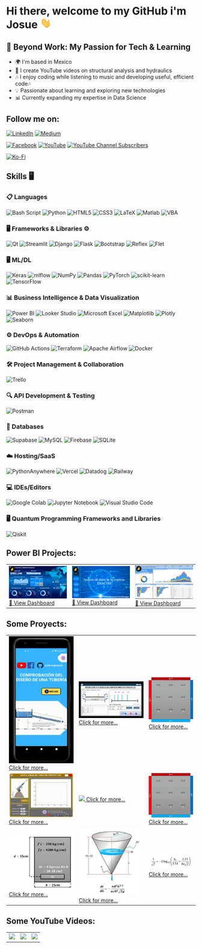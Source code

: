 # Hi there, welcome to my GitHub i'm Josue <img src="/src/wave.gif" width="30px">

## 🚀 Beyond Work: My Passion for Tech & Learning 
  - 🌍  I'm based in Mexico
  - 🎥 I create YouTube videos on structural analysis and hydraulics
  - 🎶 I enjoy coding while listening to music and developing useful, efficient code🎶
  - 💡 Passionate about learning and exploring new technologies
  - 📊 Currently expanding my expertise in Data Science

## Follow me on:
[![LinkedIn](https://img.shields.io/badge/linkedin-%230077B5.svg?style=for-the-badge&logo=linkedin&logoColor=white)]()
[![Medium](https://img.shields.io/badge/Medium-12100E?style=for-the-badge&logo=medium&logoColor=white)](https://medium.com/@ing.cruzbarragan)

[![Facebook](https://img.shields.io/badge/Facebook-%231877F2.svg?style=for-the-badge&logo=Facebook&logoColor=white)](https://www.facebook.com/CodeIngenieriaProgramacion/)
[![YouTube](https://img.shields.io/badge/YouTube-FF0000?style=for-the-badge&logo=youtube&logoColor=white)](https://youtube.com/channel/UCBt557uIeCdXjQ7R_A4NGkw)
[![YouTube Channel Subscribers](https://img.shields.io/youtube/channel/subscribers/UCBt557uIeCdXjQ7R_A4NGkw?style=social)](https://youtube.com/channel/UCBt557uIeCdXjQ7R_A4NGkw?sub_confirmation=1)

[![Ko-Fi](https://img.shields.io/badge/Ko--fi-F16061?style=for-the-badge&logo=ko-fi&logoColor=white)](https://ko-fi.com/codeingenieria)

## Skills 🖥️

### 📋 Languages
![Bash Script](https://img.shields.io/badge/bash_script-%23121011.svg?style=for-the-badge&logo=gnu-bash&logoColor=white)
![Python](https://img.shields.io/badge/Python-FFD43B?style=for-the-badge&logo=python&logoColor=blue)
![HTML5](https://img.shields.io/badge/html5-%23E34F26.svg?style=for-the-badge&logo=html5&logoColor=white)
![CSS3](https://img.shields.io/badge/css3-%231572B6.svg?style=for-the-badge&logo=css3&logoColor=white)
![LaTeX](https://img.shields.io/badge/latex-%23008080.svg?style=for-the-badge&logo=latex&logoColor=white)
![Matlab](https://img.shields.io/badge/Matlab-FD3A5C?style=for-the-badge&logo=Mathworks&logoColor=white)
![VBA](https://img.shields.io/badge/vba-1E4B8E?style=for-the-badge)

### 🖥️ Frameworks & Libraries ⚙️
![Qt](https://img.shields.io/badge/Qt-%23217346.svg?style=for-the-badge&logo=Qt&logoColor=white)
![Streamlit](https://img.shields.io/badge/Streamlit-%23FE4B4B.svg?style=for-the-badge&logo=streamlit&logoColor=white)
![Django](https://img.shields.io/badge/Django-092E20?style=for-the-badge&logo=django&logoColor=green)
![Flask](https://img.shields.io/badge/flask-%23000.svg?style=for-the-badge&logo=flask&logoColor=white)
![Bootstrap](https://img.shields.io/badge/bootstrap-%238511FA.svg?style=for-the-badge&logo=bootstrap&logoColor=white)
![Reflex](https://img.shields.io/badge/reflex-d29bfd?style=for-the-badge)
![Flet](https://img.shields.io/badge/flet-0082F7?style=for-the-badge)

### 🖥️ ML/DL
![Keras](https://img.shields.io/badge/Keras-%23D00000.svg?style=for-the-badge&logo=Keras&logoColor=white)
![mlflow](https://img.shields.io/badge/mlflow-%23d9ead3.svg?style=for-the-badge&logo=numpy&logoColor=blue)
![NumPy](https://img.shields.io/badge/numpy-%23013243.svg?style=for-the-badge&logo=numpy&logoColor=white)
![Pandas](https://img.shields.io/badge/pandas-%23150458.svg?style=for-the-badge&logo=pandas&logoColor=white)
![PyTorch](https://img.shields.io/badge/PyTorch-%23EE4C2C.svg?style=for-the-badge&logo=PyTorch&logoColor=white)
![scikit-learn](https://img.shields.io/badge/scikit--learn-%23F7931E.svg?style=for-the-badge&logo=scikit-learn&logoColor=white)
![TensorFlow](https://img.shields.io/badge/TensorFlow-%23FF6F00.svg?style=for-the-badge&logo=TensorFlow&logoColor=white)

### 📊 Business Intelligence & Data Visualization
![Power BI](https://img.shields.io/badge/PowerBI-F2C811?style=for-the-badge&logo=Power%20BI&logoColor=white)
![Looker Studio](https://img.shields.io/badge/Looker%20Studio-4285F4?logo=googleanalytics&logoColor=white)
![Microsoft Excel](https://img.shields.io/badge/Microsoft_Excel-217346?style=for-the-badge&logo=microsoft-excel&logoColor=white)
![Matplotlib](https://img.shields.io/badge/Matplotlib-%23ffffff.svg?style=for-the-badge&logo=Matplotlib&logoColor=black)
![Plotly](https://img.shields.io/badge/Plotly-%233F4F75.svg?style=for-the-badge&logo=plotly&logoColor=white)
![Seaborn](https://img.shields.io/badge/Seaborn-0099B9?style=for-the-badge)

### ⚙️ DevOps & Automation
![GitHub Actions](https://img.shields.io/badge/github%20actions-%232671E5.svg?style=for-the-badge&logo=githubactions&logoColor=white)
![Terraform](https://img.shields.io/badge/terraform-%235835CC.svg?style=for-the-badge&logo=terraform&logoColor=white)
![Apache Airflow](https://img.shields.io/badge/Apache%20Airflow-017CEE?style=for-the-badge&logo=Apache%20Airflow&logoColor=white)
![Docker](https://img.shields.io/badge/docker-%230db7ed.svg?style=for-the-badge&logo=docker&logoColor=white)

### 🛠 Project Management & Collaboration
![Trello](https://img.shields.io/badge/Trello-%23026AA7.svg?style=for-the-badge&logo=Trello&logoColor=white)

### 🔍 API Development & Testing
![Postman](https://img.shields.io/badge/Postman-FF6C37?style=for-the-badge&logo=postman&logoColor=white)

### 💾 Databases
![Supabase](https://img.shields.io/badge/Supabase-3ECF8E?style=for-the-badge&logo=supabase&logoColor=white)
![MySQL](https://img.shields.io/badge/MySQL-005C84?style=for-the-badge&logo=mysql&logoColor=white)
![Firebase](https://img.shields.io/badge/firebase-ffca28?style=for-the-badge&logo=firebase&logoColor=black)
![SQLite](https://img.shields.io/badge/sqlite-%2307405e.svg?style=for-the-badge&logo=sqlite&logoColor=white)

### ☁️ Hosting/SaaS
![PythonAnywhere](https://img.shields.io/badge/pythonanywhere-%232F9FD7.svg?style=for-the-badge&logo=pythonanywhere&logoColor=151515)
![Vercel](https://img.shields.io/badge/vercel-%23000000.svg?style=for-the-badge&logo=vercel&logoColor=white)
![Datadog](https://img.shields.io/badge/datadog-%23632CA6.svg?style=for-the-badge&logo=datadog&logoColor=white)
![Railway](https://img.shields.io/badge/Railway-00C2FF?style=for-the-badge&logo=railway&logoColor=white)

### 💻 IDEs/Editors
![Google Colab](https://img.shields.io/badge/Google%20Colab-%23F9A825.svg?style=for-the-badge&logo=googlecolab&logoColor=white)
![Jupyter Notebook](https://img.shields.io/badge/jupyter-%23FA0F00.svg?style=for-the-badge&logo=jupyter&logoColor=white)
![Visual Studio Code](https://img.shields.io/badge/Visual%20Studio%20Code-0078d7.svg?style=for-the-badge&logo=visual-studio-code&logoColor=white)

### 🖥️ Quantum Programming Frameworks and Libraries
![Qiskit](https://img.shields.io/badge/Qiskit-%236929C4.svg?style=for-the-badge&logo=Qiskit&logoColor=white)

## Power BI Projects:
<!-- Tabla -->
<table style="width:100%">
  <!-- Renglon Uno -->
  <tr>
    <!-- Columna Uno -->
    <td>
      <a href="https://www.novypro.com/profile_projects/josueemmanuelcruzbarragan?Popup=memberProject&Data=1682115450949x759070189120540400" target="_blank" rel="noopener noreferrer">
          <img src="/src/PBI_1.webp">
		  🔗 View Dashboard
      </a>
    </td>
    <!-- Columna Dos -->
    <td>
	    <a href="https://www.novypro.com/profile_projects/josueemmanuelcruzbarragan?Popup=memberProject&Data=1682115452864x456897774852310200" target="_blank" rel="noopener noreferrer">
  	    <img src="/src/PBI_2.webp">
		🔗 View Dashboard
      </a>
    </td>
    <!-- Columna Tres -->
    <td>
      <a href="https://www.novypro.com/profile_projects/josueemmanuelcruzbarragan?Popup=memberProject&Data=1682115448439x258407787298857500" target="_blank" rel="noopener noreferrer">
  		  <img src="/src/PBI_3.webp">
		  🔗 View Dashboard
      </a>
    </td>
  </tr>
</table>

## Some Proyects:
<!-- Tabla -->
<table style="width:100%">
	<!--------------->
	<!-- Seccion 1 -->
	<!--------------->
	<tr>
	  <td>
		  <a href="https://github.com/JozCrzBrgn/Proyects/blob/main/App_ComprobacionDisenioTuberias.md">
			  <img src="/src/AppDisenioTuberias.gif">
			  <a href="https://github.com/JozCrzBrgn/Proyects/blob/main/App_ComprobacionDisenioTuberias.md">Click for more...</a>
		  </a>
	  </td>
	  <td>
		  <a href="https://github.com/JozCrzBrgn/Proyects/blob/main/MomentosEmpotramientoPerfecto.md">
			  <img src="/src/MEP.gif">
			  <a href="https://github.com/JozCrzBrgn/Proyects/blob/main/MomentosEmpotramientoPerfecto.md">Click for more...</a>
		  </a>
	  </td>
	  <td> <!-- Columna Tres -->
		  <a href="https://github.com/JozCrzBrgn/EcuacionesDiferencialesParciales/blob/master/EDP%20Elipticas/EDP%20El%C3%ADptica.ipynb">
			  <img src="/src/temperatura.gif">
			  <a href="https://github.com/JozCrzBrgn/EcuacionesDiferencialesParciales/blob/master/EDP%20Elipticas/EDP%20El%C3%ADptica.ipynb">Click for more...</a>
		  </a>
	  </td>
	</tr>
	<!--------------->
	<!-- Seccion 2 -->
	<!--------------->
	<tr>
	  <td>
		  <a href="https://github.com/JozCrzBrgn/SimulacionDeUnProyectil">
			  <img src="/src/proyectil.gif">
			  <a href="https://github.com/JozCrzBrgn/SimulacionDeUnProyectil">Click for more...</a>
		  </a>
	  </td>
	  <td>
		  <a href="https://youtu.be/RFdJw0wjPAc">
			  <img src="http://i3.ytimg.com/vi/OnwEA505COE/maxresdefault.jpg">
			  <a href="https://youtu.be/RFdJw0wjPAc">Click for more...</a>
		  </a>
	  </td>
	  <td> <!-- Columna Tres -->
		  <a href="https://github.com/JozCrzBrgn/EcuacionesDiferencialesParciales/blob/master/EDP%20Elipticas/EDP%20El%C3%ADptica.ipynb">
			  <img src="/src/temperatura.gif">
			  <a href="https://github.com/JozCrzBrgn/EcuacionesDiferencialesParciales/blob/master/EDP%20Elipticas/EDP%20El%C3%ADptica.ipynb">Click for more...</a>
		  </a>
	  </td>	
	</tr>
	<!--------------->
	<!-- Seccion 3 a corregir -->
	<!--------------->
	<tr>
	  <td>
		  <a href="https://github.com/JozCrzBrgn/DeterminacionDeLaResistenciaFlexionDeUnaSeccionRectangular/blob/master/Momento%20a%20Flexi%C3%B3n%20de%20Viga%20Simple.ipynb">
			  <img src="/src/viga.png">
			  <a href="https://github.com/JozCrzBrgn/DeterminacionDeLaResistenciaFlexionDeUnaSeccionRectangular/blob/master/Momento%20a%20Flexi%C3%B3n%20de%20Viga%20Simple.ipynb">Click for more...</a>
		  </a>
	  </td>
	  <td>
		  <a href="https://github.com/JozCrzBrgn/DiferenciacionIntegracionNumerica/blob/master/Diferenciacion/M%C3%A9todo%20de%20Euler/M%C3%A9todo%20de%20Euler.ipynb">
			  <img src="/src/tanque.png">
			  <a href="https://github.com/JozCrzBrgn/DiferenciacionIntegracionNumerica/blob/master/Diferenciacion/M%C3%A9todo%20de%20Euler/M%C3%A9todo%20de%20Euler.ipynb">Click for more...</a>
		  </a>
	  </td>
	  <td> <!-- Columna Tres -->
		  <a href="https://github.com/JozCrzBrgn/ColebrookWhite/blob/master/Colebrook-White.ipynb">
			  <img src="/src/fricc.png">
			  <a href="https://github.com/JozCrzBrgn/ColebrookWhite/blob/master/Colebrook-White.ipynb">Click for more...</a>
		  </a>
	  </td>
	</tr>
</table>

## Some YouTube Videos:
<!-- Tabla -->
<table style="width:100%">
  <!-- Renglon Uno -->
  <tr>
    <!-- Columna Uno -->
    <td>
      <a href="https://www.youtube.com/watch?v=ZJCBINksbjg">
          <img src="http://i3.ytimg.com/vi/ZJCBINksbjg/maxresdefault.jpg">
      </a>
    </td>
    <!-- Columna Dos -->
    <td>
	    <a href="https://youtu.be/RFdJw0wjPAc">
  	    <img src="http://i3.ytimg.com/vi/OnwEA505COE/maxresdefault.jpg">
      </a>
    </td>
    <!-- Columna Tres -->
    <td>
      <a href="https://youtu.be/OtsXkg73J9c">
  		  <img src="http://i3.ytimg.com/vi/OtsXkg73J9c/maxresdefault.jpg">
      </a>
    </td>
  </tr>
</table>
